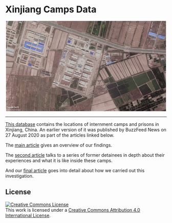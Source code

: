 # Xinjiang Camps Data

<div align="center">

![Shufu](https://raw.githubusercontent.com/critocrito/xinjiang-camps-data/master/screenshot.jpg)

</div>

---

[This database](./Xinjiang_camps_database_BuzzFeed.csv) contains the locations of internment camps and prisons in Xinjiang, China. An earlier version of it was published by BuzzFeed News on 27 August 2020 as part of the articles linked below.

The [main article](https://www.buzzfeednews.com/article/meghara/china-new-internment-camps-xinjiang-uighurs-muslims) gives an overview of our findings. 

The [second article](https://www.buzzfeednews.com/article/alison_killing/china-ex-prisoners-horrors-xinjiang-camps-uighurs?bfsource=relatedmanual) talks to a series of former detainees in depth about their experiences and what it is like inside these camps.

And our [final article](https://www.buzzfeednews.com/article/alison_killing/satellite-images-investigation-xinjiang-detention-camps?bfsource=relatedmanual) goes into detail about how we carried out this investigation.

## License

<a rel="license" href="http://creativecommons.org/licenses/by/4.0/"><img alt="Creative Commons License" style="border-width:0" src="https://i.creativecommons.org/l/by/4.0/88x31.png" /></a><br />This work is licensed under a <a rel="license" href="http://creativecommons.org/licenses/by/4.0/">Creative Commons Attribution 4.0 International License</a>.
